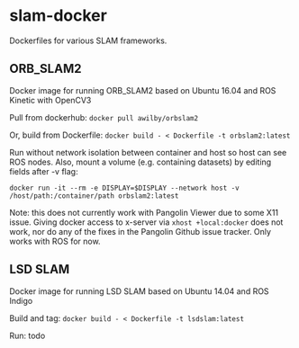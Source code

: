 # slam-docker
Dockerfiles for various SLAM frameworks.


## ORB_SLAM2

Docker image for running ORB_SLAM2 based on Ubuntu 16.04 and ROS Kinetic with OpenCV3

Pull from dockerhub: `docker pull awilby/orbslam2`

Or, build from Dockerfile: `docker build - < Dockerfile -t orbslam2:latest`

Run without network isolation between container and host so host can see ROS nodes. Also, mount a volume (e.g. containing datasets) by editing fields after -v flag:

```
docker run -it --rm -e DISPLAY=$DISPLAY --network host -v /host/path:/container/path orbslam2:latest
```


Note: this does not currently work with Pangolin Viewer due to some X11 issue. Giving docker access to x-server via `xhost +local:docker` does not work, nor do any of the fixes in the Pangolin Github issue tracker. Only works with ROS for now.


## LSD SLAM

Docker image for running LSD SLAM based on Ubuntu 14.04 and ROS Indigo

Build and tag: `docker build - < Dockerfile -t lsdslam:latest`

Run: todo
